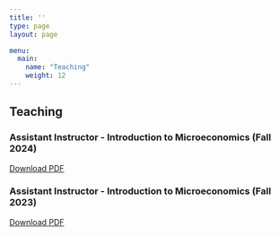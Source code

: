 ```yaml
---
title: ''
type: page
layout: page

menu:
  main:
    name: "Teaching"
    weight: 12
---
```


## Teaching

### Assistant Instructor - Introduction to Microeconomics (Fall 2024)  
[Download PDF](/static/files/eval2024.pdf)

### Assistant Instructor - Introduction to Microeconomics (Fall 2023)  
[Download PDF](/static/files/eval2023.pdf)



